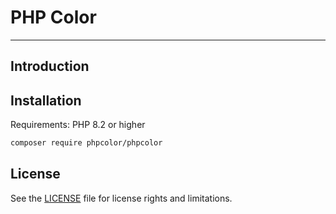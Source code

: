 # PHP Color 

---

## Introduction


## Installation

Requirements: PHP 8.2 or higher 

```bash
composer require phpcolor/phpcolor
```


## License

See the [LICENSE](LICENSE) file for license rights and limitations.

